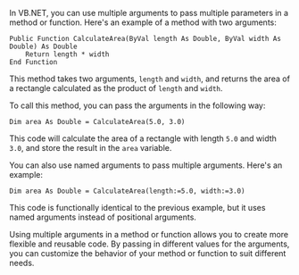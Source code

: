 In VB.NET, you can use multiple arguments to pass multiple parameters in a method or function. Here's an example of a method with two arguments:

```vbnet
Public Function CalculateArea(ByVal length As Double, ByVal width As Double) As Double
    Return length * width
End Function
```

This method takes two arguments, `length` and `width`, and returns the area of a rectangle calculated as the product of `length` and `width`.

To call this method, you can pass the arguments in the following way:

```vbnet
Dim area As Double = CalculateArea(5.0, 3.0)
```

This code will calculate the area of a rectangle with length `5.0` and width `3.0`, and store the result in the `area` variable.

You can also use named arguments to pass multiple arguments. Here's an example:

```vbnet
Dim area As Double = CalculateArea(length:=5.0, width:=3.0)
```

This code is functionally identical to the previous example, but it uses named arguments instead of positional arguments.

Using multiple arguments in a method or function allows you to create more flexible and reusable code. By passing in different values for the arguments, you can customize the behavior of your method or function to suit different needs.